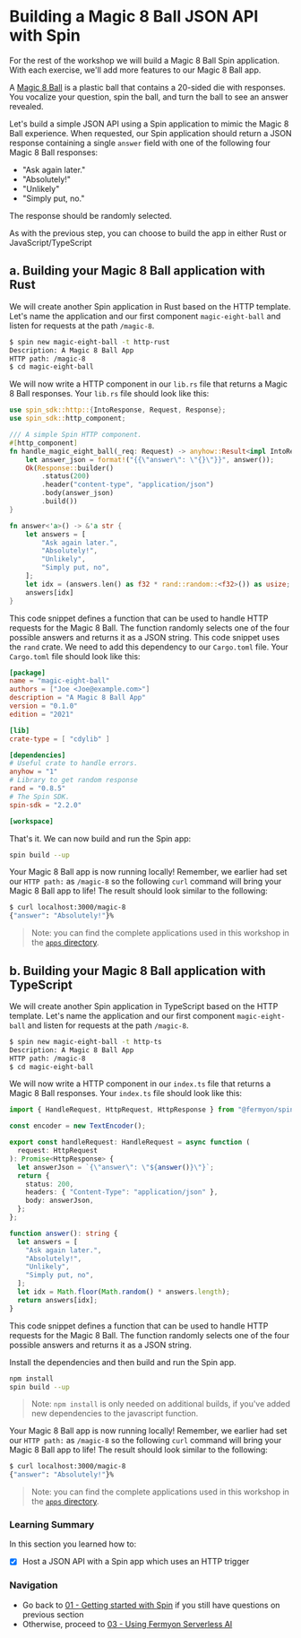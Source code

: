 # Building a Magic 8 Ball JSON API with Spin

For the rest of the workshop we will build a Magic 8 Ball Spin application. With each exercise, we'll add more features to our Magic 8 Ball app.

A [Magic 8 Ball](https://en.wikipedia.org/wiki/Magic_8_Ball) is a plastic ball that contains a 20-sided die with responses.
You vocalize your question, spin the ball, and turn the ball to see an answer revealed.

Let's build a simple JSON API using a Spin application to mimic the Magic 8 Ball experience. When requested, our Spin application should return a JSON response containing a single `answer` field with one of the following four Magic 8 Ball responses:

- "Ask again later."
- "Absolutely!"
- "Unlikely"
- "Simply put, no."

The response should be randomly selected.

As with the previous step, you can choose to build the app in either Rust or JavaScript/TypeScript

## a. Building your Magic 8 Ball application with Rust

We will create another Spin application in Rust based on the HTTP template. Let's name the application and our first component `magic-eight-ball` and listen for requests at the path `/magic-8`.

```bash
$ spin new magic-eight-ball -t http-rust
Description: A Magic 8 Ball App
HTTP path: /magic-8
$ cd magic-eight-ball
```

We will now write a HTTP component in our `lib.rs` file that returns a Magic 8 Ball responses. Your `lib.rs` file should look like this:

```rust
use spin_sdk::http::{IntoResponse, Request, Response};
use spin_sdk::http_component;

/// A simple Spin HTTP component.
#[http_component]
fn handle_magic_eight_ball(_req: Request) -> anyhow::Result<impl IntoResponse> {
    let answer_json = format!("{{\"answer\": \"{}\"}}", answer());
    Ok(Response::builder()
        .status(200)
        .header("content-type", "application/json")
        .body(answer_json)
        .build())
}

fn answer<'a>() -> &'a str {
    let answers = [
        "Ask again later.",
        "Absolutely!",
        "Unlikely",
        "Simply put, no",
    ];
    let idx = (answers.len() as f32 * rand::random::<f32>()) as usize;
    answers[idx]
}
```

This code snippet defines a function that can be used to handle HTTP requests for the Magic 8 Ball. The function randomly selects one of the four possible answers and returns it as a JSON string. This code snippet uses the `rand` crate. We need to add this dependency to our `Cargo.toml` file. Your `Cargo.toml` file should look like this:

```toml
[package]
name = "magic-eight-ball"
authors = ["Joe <Joe@example.com>"]
description = "A Magic 8 Ball App"
version = "0.1.0"
edition = "2021"

[lib]
crate-type = [ "cdylib" ]

[dependencies]
# Useful crate to handle errors.
anyhow = "1"
# Library to get random response
rand = "0.8.5"
# The Spin SDK.
spin-sdk = "2.2.0"

[workspace]
```

That's it. We can now build and run the Spin app:

```bash
spin build --up
```

Your Magic 8 Ball app is now running locally! Remember, we earlier had set our `HTTP path:` as `/magic-8` so the following `curl` command will bring your Magic 8 Ball app to life! The result should look similar to the following:

```bash
$ curl localhost:3000/magic-8
{"answer": "Absolutely!"}%
```

> Note: you can find the complete applications used in this workshop in the [`apps` directory](./apps/).

## b. Building your Magic 8 Ball application with TypeScript

We will create another Spin application in TypeScript based on the HTTP template. Let's name the application and our first component `magic-eight-ball` and listen for requests at the path `/magic-8`.

```bash
$ spin new magic-eight-ball -t http-ts
Description: A Magic 8 Ball App
HTTP path: /magic-8
$ cd magic-eight-ball
```

We will now write a HTTP component in our `index.ts` file that returns a Magic 8 Ball responses. Your `index.ts` file should look like this:

```typescript
import { HandleRequest, HttpRequest, HttpResponse } from "@fermyon/spin-sdk";

const encoder = new TextEncoder();

export const handleRequest: HandleRequest = async function (
  request: HttpRequest
): Promise<HttpResponse> {
  let answerJson = `{\"answer\": \"${answer()}\"}`;
  return {
    status: 200,
    headers: { "Content-Type": "application/json" },
    body: answerJson,
  };
};

function answer(): string {
  let answers = [
    "Ask again later.",
    "Absolutely!",
    "Unlikely",
    "Simply put, no",
  ];
  let idx = Math.floor(Math.random() * answers.length);
  return answers[idx];
}
```

This code snippet defines a function that can be used to handle HTTP requests for the Magic 8 Ball. The function randomly selects one of the four possible answers and returns it as a JSON string.

Install the dependencies and then build and run the Spin app.

```bash
npm install
spin build --up
```

> Note: `npm install` is only needed on additional builds, if you've added new dependencies to the javascript function.

Your Magic 8 Ball app is now running locally! Remember, we earlier had set our `HTTP path:` as `/magic-8` so the following `curl` command will bring your Magic 8 Ball app to life! The result should look similar to the following:

```bash
$ curl localhost:3000/magic-8
{"answer": "Absolutely!"}%
```

> Note: you can find the complete applications used in this workshop in the [`apps` directory](./apps/).

### Learning Summary

In this section you learned how to:

- [x] Host a JSON API with a Spin app which uses an HTTP trigger

### Navigation

- Go back to [01 - Getting started with Spin](01-getting-started.md) if you still have questions on previous section
- Otherwise, proceed to [03 - Using Fermyon Serverless AI](03-spin-ai.md)
